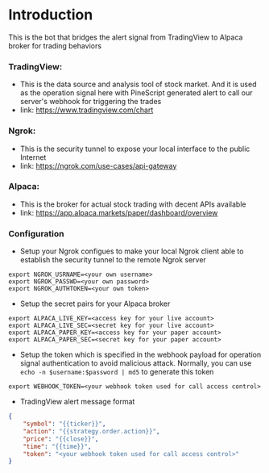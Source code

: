 # Introduction

This is the bot that bridges the alert signal from TradingView to Alpaca broker for trading behaviors

### TradingView: 
* This is the data source and analysis tool of stock market. And it is used as the operation signal here with PineScript generated alert to call our server's webhook for triggering the trades
* link: https://www.tradingview.com/chart

### Ngrok: 
* This is the security tunnel to expose your local interface to the public Internet
* link: https://ngrok.com/use-cases/api-gateway

### Alpaca: 
* This is the broker for actual stock trading with decent APIs available
* link: https://app.alpaca.markets/paper/dashboard/overview

### Configuration
* Setup your Ngrok configues to make your local Ngrok client able to establish the security tunnel to the remote Ngrok server
```
export NGROK_USRNAME=<your own username>
export NGROK_PASSWD=<your own password>
export NGROK_AUTHTOKEN=<your own token>
```
* Setup the secret pairs for your Alpaca broker
```
export ALPACA_LIVE_KEY=<access key for your live account>
export ALPACA_LIVE_SEC=<secret key for your live account>
export ALPACA_PAPER_KEY=<access key for your paper account>
export ALPACA_PAPER_SEC=<secret key for your paper account>
```
* Setup the token which is specified in the webhook payload for operation signal authentication to avoid malicious attack. Normally, you can use `echo -n $username:$password | md5` to generate this token
```
export WEBHOOK_TOKEN=<your webhook token used for call access control>
```
* TradingView alert message format
```json
{
    "symbol": "{{ticker}}",
    "action": "{{strategy.order.action}}",
    "price": "{{close}}",
    "time": "{{time}}",
    "token": "<your webhook token used for call access control>"
}
```